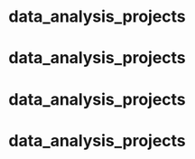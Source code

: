 # data_analysis_projects
# data_analysis_projects
# data_analysis_projects
# data_analysis_projects
